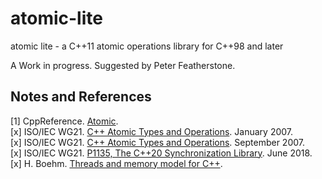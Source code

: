 # atomic-lite

atomic lite - a C++11 atomic operations library for C++98 and later

A Work in progress. Suggested by Peter Featherstone.

## Notes and References

[1] CppReference. [Atomic](http://en.cppreference.com/w/cpp/utility/atomic).  
[x] ISO/IEC WG21. [C++ Atomic Types and Operations](https://wg21.link/n2145). January 2007.  
[x] ISO/IEC WG21. [C++ Atomic Types and Operations](https://wg21.link/n2393). September 2007.  
[x] ISO/IEC WG21. [P1135, The C++20 Synchronization Library](http://wg21.link/p1135). June 2018.  
[x] H. Boehm. [Threads and memory model for C++](https://hboehm.info/c++mm/).  
